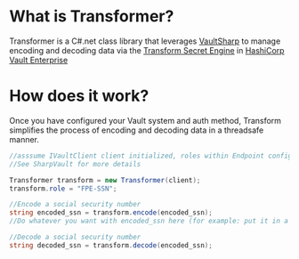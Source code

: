 # What is Transformer?
Transformer is a C#.net class library that leverages [VaultSharp](https://github.com/rajanadar/VaultSharp) to manage encoding and decoding data via the [Transform Secret Engine](https://learn.hashicorp.com/vault/adp/transform) in [HashiCorp Vault Enterprise](https://www.hashicorp.com/products/vault/)

# How does it work?
Once you have configured your Vault system and auth method, Transform simplifies the process of encoding and decoding data in a threadsafe manner. 

````c#
//asssume IVaultClient client initialized, roles within Endpoint configured for "FPE-role." 
//See SharpVault for more details

Transformer transform = new Transformer(client);
transform.role = "FPE-SSN";

//Encode a social security number
string encoded_ssn = transform.encode(encoded_ssn);
//Do whatever you want with encoded_ssn here (for example: put it in a DB) as it's ciphertext

//Decode a social security number
string decoded_ssn = transform.decode(encoded_ssn);
````
